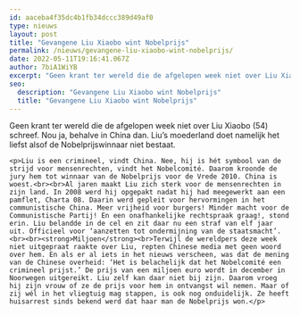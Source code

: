 ```yaml
---
id: aaceba4f35dc4b1fb34dccc389d49af0
type: nieuws
layout: post
title: "Gevangene Liu Xiaobo wint Nobelprijs"
permalink: /nieuws/gevangene-liu-xiaobo-wint-nobelprijs/
date: 2022-05-11T19:16:41.067Z
author: 7biA1WiYB
excerpt: "Geen krant ter wereld die de afgelopen week niet over Liu Xiaobo (54) schreef. Nou ja, behalve in China dan. Liu’s moederland doet namelijk het liefst alsof de Nobelprijswinnaar niet bestaat.  "
seo:
  description: "Gevangene Liu Xiaobo wint Nobelprijs"
  title: "Gevangene Liu Xiaobo wint Nobelprijs"
---
```

Geen krant ter wereld die de afgelopen week niet over Liu Xiaobo (54) schreef. Nou ja, behalve in China dan. Liu’s moederland doet namelijk het liefst alsof de Nobelprijswinnaar niet bestaat.  

    <p>Liu is een crimineel, vindt China. Nee, hij is hét symbool van de strijd voor mensenrechten, vindt het Nobelcomité. Daarom kroonde de jury hem tot winnaar van de Nobelprijs voor de Vrede 2010. China is woest.<br><br>Al jaren maakt Liu zich sterk voor de mensenrechten in zijn land. In 2008 werd hij opgepakt nadat hij had meegewerkt aan een pamflet, Charta 08. Daarin werd gepleit voor hervormingen in het communistische China. Meer vrijheid voor burgers! Minder macht voor de Communistische Partij! En een onafhankelijke rechtspraak graag!, stond erin. Liu belandde in de cel en zit daar nu een straf van elf jaar uit. Officieel voor ‘aanzetten tot ondermijning van de staatsmacht’.<br><br><strong>Miljoen</strong><br>Terwijl de wereldpers deze week niet uitgepraat raakte over Liu, repten Chinese media met geen woord over hem. En als er al iets in het nieuws verscheen, was dat de mening van de Chinese overheid: ‘Het is belachelijk dat het Nobelcomité een crimineel prijst.’ De prijs van een miljoen euro wordt in december in Noorwegen uitgereikt. Liu zelf kan daar niet bij zijn. Daarom vroeg hij zijn vrouw of ze de prijs voor hem in ontvangst wil nemen. Maar of zij wél in het vliegtuig mag stappen, is ook nog onduidelijk. Ze heeft huisarrest sinds bekend werd dat haar man de Nobelprijs won.</p>  
